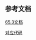 ## 参考文档

[65.3文档](http://www.zhufengpeixun.com/strong/html/65.3.typescript.html)


[对应代码](https://gitee.com/zhang_renyang/zhufengtsreact202009)

